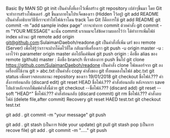 Basic
By MAN SD
git init
เป็นคำสั่งที่เอาไว้เพื่อสร้าง git repository เปล่าๆขึ้นมา โดย Git จะทำการสร้างโฟลเดอร์  .git ขึ้นมาภายในโปรเจ็คของเรา (Hidden ไว้อยู่) 
git add README
เป็นคำสั่งอธิบายวิธีที่เราจะทำให้ไฟล์เราโดน track โดย Git ก็คือการใช้ git add README
git commit -m "add sample index page"
เราจะทำการ commit ด้วยคำสั่ง git commit -m "YOUR MESSAGE" ฉะนั้น commit แรกผมจะใส่ข้อความบอกไว้ว่า ได้ทำการเพิ่มไฟล์ index แล้วนะ
git remote add origin git@github.com:SulaimanDaeboh/readone.git
เป็นคำสั่งที่เพิ่ม url ของ remote (Server) เพื่อให้รู้ว่าเราจะฝากโค๊ดไว้ที่ใด
กลับมาที่เครื่องเรา
git push -u origin master
-u : เอาไว้จำ parameter origin master ต่อไปก็แค่พิมพ์ git push
origin : คือชื่อ alias ของ remote (github)
master : คือชื่อ branch ที่เราต้องการ push ขึ้นไป
git clone https://github.com/SulaimanDaeboh/readone
เป็นคำสั่ง clone โฟลเดอร์จาก git ลงเครื่องที่ใช้งาน
git > abc.txt
เป็นคำสั่ง copy คำสั่งของ git ทั้งหมดลงในไฟล์ abc.txt
git status
เพื่อตรวจสอบสถานะ repository ของเรา
19/01/2018
git checkout ชื่อไฟล์.???
คำสั่งการย้อนกลับ (discard edit)
git reset HEAD ชื่อไฟล์.???
คำสั่งย้อนกลับ หลังจากเรา save ไปแล้วหลังจากก็พิมพ์คำสั่งนี้ด้วย git checkout --ชื่อไฟล์.??? (discard add)
git reset --soft "HEAD^" ชื่อไฟล์.???
คำสั่งย้อนกลับ (discard commit)
git rm ชื่อไฟล์.???
คำสั่งลบไฟล์ (delete file,after commit)
Recovery
git reset HAED test.txt
git checkout test.txt

git add .
git commit -m "your message"
git push

git add .
git stash	(เป็นการ hide your update)
git pull
git stash pop	(เป็นการ recove file)
git add .
git commit -m "....."
git push